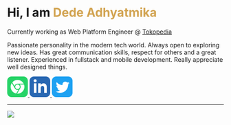 <h1>Hi, I am <span style="color:rgb(210, 164, 82);">Dede Adhyatmika</span></h1>

<p>Currently working as Web Platform Engineer @ <a href="https://www.tokopedia.com/" target="_blank">Tokopedia</a></p>
<p>Passionate personality in the modern tech world. Always open to exploring new ideas. Has great communication skills, respect for others and a great listener. Experienced in fullstack and mobile development. Really appreciate well designed things.</p>

<p>
  <a href="https://ptdede.me" rel="noreferrer" target="_blank" aria-label="call dede">
    <img style="background:white;border-radius:6px;" src="./github-assets/social-web.svg"/>
  </a>

  <a href="https://www.linkedin.com/in/ptdede/" rel="noreferrer" target="_blank" aria-label="linkedin website">
    <img style="background:white;border-radius:6px;" src="./github-assets/social-linkedin.svg"/>
  </a>

  <a href="https://twitter.com/ptdede" rel="noreferrer" target="_blank" aria-label="twitter website">
    <img style="background:white;border-radius:6px;" src="./github-assets/social-twitter.svg"/>
  </a>
</p>

---

<!-- 
<img align="left" height="170em" src="https://github-readme-stats.vercel.app/api?username=ptdede&show_icons=true&title_color=fff&icon_color=79ff97&text_color=9f9f9f&bg_color=151515" /> -->

<img height="170em" src="https://github-readme-stats.vercel.app/api/top-langs/?username=ptdede&show_icons=true&title_color=fff&icon_color=79ff97&text_color=9f9f9f&bg_color=151515&layout=compact&langs_count=7" />

